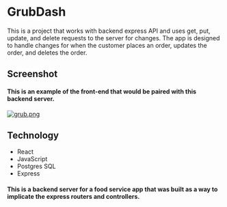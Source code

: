 # GrubDash
This is a project that works with backend express API and uses get, put, update, and delete requests to the server for changes. The app is designed to handle changes for when the customer places an order, updates the order, and deletes the order.

## Screenshot
#### This is an example of the front-end that would be paired with this backend server.
[![grub.png](https://i.postimg.cc/qM9qYvbG/grub.png)](https://postimg.cc/sv43GsRB)


## Technology
- React
- JavaScript
- Postgres SQL
- Express

#### This is a backend server for a food service app that was built as a way to implicate the express routers and controllers.
